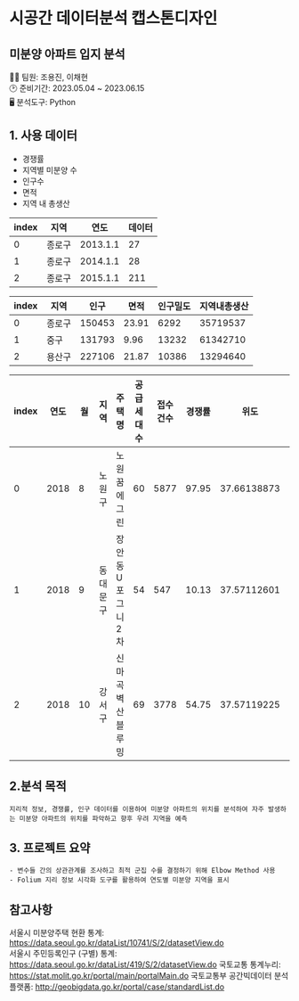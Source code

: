 # 시공간 데이터분석 캡스톤디자인
## 미분양 아파트 입지 분석

👨‍💻 팀원: 조용진, 이채현 <br>
🕑 준비기간: 2023.05.04 ~ 2023.06.15<br>
🖥 분석도구: Python

## 1. 사용 데이터
- 경쟁률
- 지역별 미분양 수
- 인구수
- 면적
- 지역 내 총생산

|index|지역|연도|데이터|
|---|---|---|---|
|0|종로구|2013\.1\.1|27|
|1|종로구|2014\.1\.1|28|
|2|종로구|2015\.1\.1|211|

|index|지역|인구|면적|인구밀도|지역내총생산|
|---|---|---|---|---|---|
|0|종로구|150453|23\.91|6292|35719537|
|1|중구|131793|9\.96|13232|61342710|
|2|용산구|227106|21\.87|10386|13294640|



|index|연도|월|지역|주택 명|공급 세대 수 |접수 건수|경쟁률|위도|경도|
|---|---|---|---|---|---|---|---|---|---|
|0|2018|8|노원구|노원 꿈에그린|60|5877|97\.95|37\.66138873|127\.061417|
|1|2018|9|동대문구|장안동 U 포그니 2차|54|547|10\.13|37\.57112601|127\.0646213|
|2|2018|10|강서구|신마곡 벽산 블루밍|69|3778|54\.75|37\.57119225|126\.8041|


## 2.분석 목적
```
지리적 정보, 경쟁률, 인구 데이터를 이용하여 미분양 아파트의 위치를 분석하여 자주 발생하는 미분양 아파트의 위치를 파악하고 향후 우려 지역을 예측
```
## 3. 프로젝트 요약
```
- 변수들 간의 상관관계를 조사하고 최적 군집 수를 결정하기 위해 Elbow Method 사용
- Folium 지리 정보 시각화 도구를 활용하여 연도별 미분양 지역을 표시
```

## 참고사항
서울시 미분양주택 현환 통계: https://data.seoul.go.kr/dataList/10741/S/2/datasetView.do <br>
서울시 주민등록인구 (구별) 통계: https://data.seoul.go.kr/dataList/419/S/2/datasetView.do
국토교통 통계누리: https://stat.molit.go.kr/portal/main/portalMain.do
국토교통부 공간빅데이터 분석플랫폼: http://geobigdata.go.kr/portal/case/standardList.do
